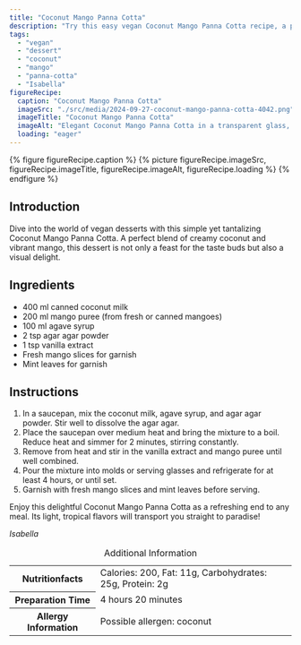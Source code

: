 ```yaml
---
title: "Coconut Mango Panna Cotta"
description: "Try this easy vegan Coconut Mango Panna Cotta recipe, a perfect blend of creamy coconut and vibrant mango."
tags:
  - "vegan"
  - "dessert"
  - "coconut"
  - "mango"
  - "panna-cotta"
  - "Isabella"
figureRecipe: 
  caption: "Coconut Mango Panna Cotta"
  imageSrc: "./src/media/2024-09-27-coconut-mango-panna-cotta-4042.png"
  imageTitle: "Coconut Mango Panna Cotta"
  imageAlt: "Elegant Coconut Mango Panna Cotta in a transparent glass, topped with mango slices and mint, on a light table with a soft, neutral backdrop."
  loading: "eager"
---
```


{% figure figureRecipe.caption %}
{% picture figureRecipe.imageSrc, figureRecipe.imageTitle, figureRecipe.imageAlt, figureRecipe.loading %}
{% endfigure %}

## Introduction

Dive into the world of vegan desserts with this simple yet tantalizing Coconut Mango Panna Cotta. A perfect blend of creamy coconut and vibrant mango, this dessert is not only a feast for the taste buds but also a visual delight.

## Ingredients

- 400 ml canned coconut milk
- 200 ml mango puree (from fresh or canned mangoes)
- 100 ml agave syrup
- 2 tsp agar agar powder
- 1 tsp vanilla extract
- Fresh mango slices for garnish
- Mint leaves for garnish

## Instructions

1. In a saucepan, mix the coconut milk, agave syrup, and agar agar powder. Stir well to dissolve the agar agar.
2. Place the saucepan over medium heat and bring the mixture to a boil. Reduce heat and simmer for 2 minutes, stirring constantly.
3. Remove from heat and stir in the vanilla extract and mango puree until well combined.
4. Pour the mixture into molds or serving glasses and refrigerate for at least 4 hours, or until set.
5. Garnish with fresh mango slices and mint leaves before serving.

Enjoy this delightful Coconut Mango Panna Cotta as a refreshing end to any meal. Its light, tropical flavors will transport you straight to paradise!

*Isabella*

<table><caption class='sr-only'>Additional Information</caption><tr><th>Nutritionfacts</th><td>Calories: 200, Fat: 11g, Carbohydrates: 25g, Protein: 2g&nbsp;</td></tr><tr><th>Preparation Time</th><td>4 hours 20 minutes&nbsp;</td></tr><tr><th>Allergy Information</th><td>Possible allergen: coconut&nbsp;</td></tr></table>

